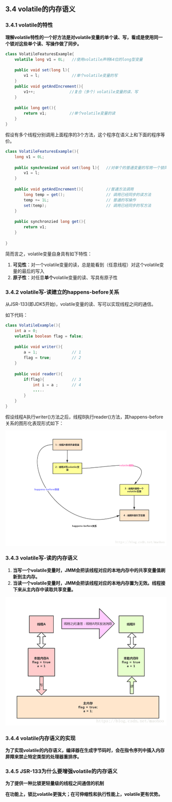 ## 3.4 volatile的内存语义

### 3.4.1 volatile的特性

**理解volatile特性的一个好方法是对volatile变量的单个读、写，看成是使用同一个锁对这些单个读、写操作做了同步。**

```java
class VolatileFeaturesExample{
	volatile long v1 = 0L;   //使用volatile声明64位的long型变量

	public void set(long l){
		v1 = l;              //单个volatile变量的写
	}
	public void getAndIncrement(){
		v1++;               //复合（多个）volatile变量的读、写
	}

	public long get(){
		return v1;          //单个volatile变量的读
	}
}

```

假设有多个线程分别调用上面程序的3个方法，这个程序在语义上和下面的程序等价。

```java
class VolatileFeaturesExample(){
	long v1 = 0L;

	public synchronized void set(long l){   //对单个的普通变量的写用一个锁同步
		v1 = l;
	}

	public void getAndIncrement(){          //普通方法调用
		long temp = get();                  // 调用已经同步的读方法
		temp += 1L;                         // 普通的写操作
		set(temp);                          // 调用已经同步的写方法
	}

	public synchronzied long get(){
		return v1;
	}

}

```

简而言之，volatile变量自身具有如下特性：

 1. **可见性**：对一个volatile变量的读，总是能看到（任意线程）对这个volatile变量的最后的写入
 2. **原子性**：对任意**单个**volatile变量的读、写具有原子性

### 3.4.2 volatile写-读建立的happens-before关系

从JSR-133(即JDK5开始)，volatile变量的读、写可以实现线程之间的通信。

如下代码：

```java
class VolatileExample(){
	int a = 0;
	volatile boolean flag = false;

	public void writer(){
		a = 1;               // 1
		flag = true;         // 2
	}

	public void reader(){
		if(flag){            // 3
			int i = a ;      // 4
			.....
		}
	}
}
```

假设线程A执行writer()方法之后，线程B执行reader()方法，其happens-before关系的图形化表现形式如下：

![这里写图片描述](image/20180725161655388.png)

### 3.4.3 volatile写-读的内存语义

 1. **当写一个volatile变量时，JMM会把该线程对应的本地内存中的共享变量值刷新到主内存。**
 2. **当读一个volatile变量时，JMM会把该线程对应的本地内存置为无效。线程接下来从主内存中读取共享变量。**

![这里写图片描述](image/20180725162852278.png)

### 3.4.4 volatile内存语义的实现

**为了实现volatile的内存语义，编译器在生成字节码时，会在指令序列中插入内存屏障来禁止特定类型的处理器重排序。**

### 3.4.5 JSR-133为什么要增强volatile的内存语义

**为了提供一种比锁更轻量级的线程之间通信的机制**

**在功能上，锁比volatile更强大；在可伸缩性和执行性能上，volatile更有优势。**
